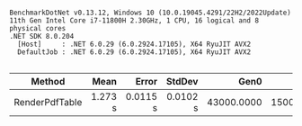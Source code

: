 ```

BenchmarkDotNet v0.13.12, Windows 10 (10.0.19045.4291/22H2/2022Update)
11th Gen Intel Core i7-11800H 2.30GHz, 1 CPU, 16 logical and 8 physical cores
.NET SDK 8.0.204
  [Host]     : .NET 6.0.29 (6.0.2924.17105), X64 RyuJIT AVX2
  DefaultJob : .NET 6.0.29 (6.0.2924.17105), X64 RyuJIT AVX2


```
| Method         | Mean    | Error    | StdDev   | Gen0       | Gen1       | Gen2      | Allocated |
|--------------- |--------:|---------:|---------:|-----------:|-----------:|----------:|----------:|
| RenderPdfTable | 1.273 s | 0.0115 s | 0.0102 s | 43000.0000 | 15000.0000 | 1000.0000 | 520.03 MB |
